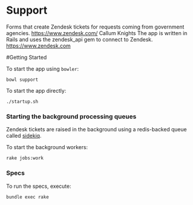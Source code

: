 # Support

Forms that create Zendesk tickets for requests coming from government agencies. https://www.zendesk.com/   Callum Knights
The app is written in Rails and uses the zendesk_api gem to connect to Zendesk.
https://www.zendesk.com

#Getting Started

To start the app using `bowler`:

    bowl support

To start the app directly:

    ./startup.sh

### Starting the background processing queues

Zendesk tickets are raised in the background using a redis-backed queue called [sidekiq](http://sidekiq.org/).

To start the background workers:

    rake jobs:work

### Specs

To run the specs, execute:

    bundle exec rake
